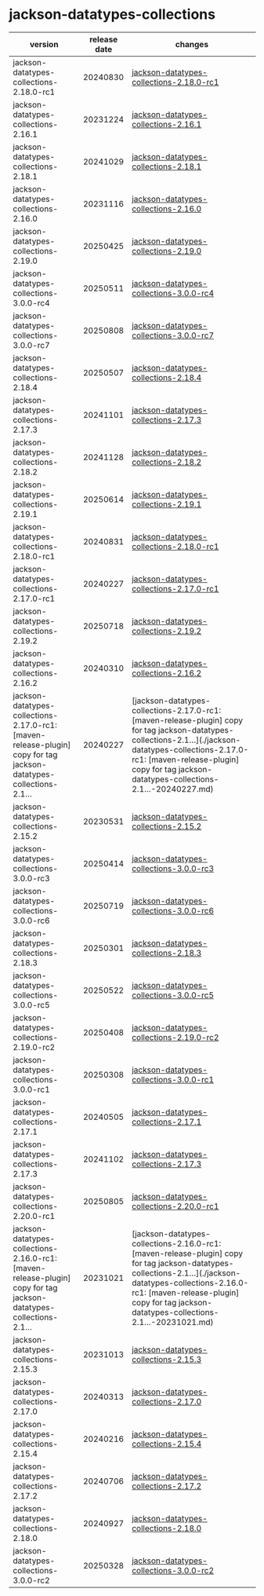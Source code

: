 # jackson-datatypes-collections	


|version|release date|changes|
|---|---|---|
|jackson-datatypes-collections-2.18.0-rc1|20240830|[jackson-datatypes-collections-2.18.0-rc1](./jackson-datatypes-collections-2.18.0-rc1-20240830.md)|
|jackson-datatypes-collections-2.16.1|20231224|[jackson-datatypes-collections-2.16.1](./jackson-datatypes-collections-2.16.1-20231224.md)|
|jackson-datatypes-collections-2.18.1|20241029|[jackson-datatypes-collections-2.18.1](./jackson-datatypes-collections-2.18.1-20241029.md)|
|jackson-datatypes-collections-2.16.0|20231116|[jackson-datatypes-collections-2.16.0](./jackson-datatypes-collections-2.16.0-20231116.md)|
|jackson-datatypes-collections-2.19.0|20250425|[jackson-datatypes-collections-2.19.0](./jackson-datatypes-collections-2.19.0-20250425.md)|
|jackson-datatypes-collections-3.0.0-rc4|20250511|[jackson-datatypes-collections-3.0.0-rc4](./jackson-datatypes-collections-3.0.0-rc4-20250511.md)|
|jackson-datatypes-collections-3.0.0-rc7|20250808|[jackson-datatypes-collections-3.0.0-rc7](./jackson-datatypes-collections-3.0.0-rc7-20250808.md)|
|jackson-datatypes-collections-2.18.4|20250507|[jackson-datatypes-collections-2.18.4](./jackson-datatypes-collections-2.18.4-20250507.md)|
|jackson-datatypes-collections-2.17.3|20241101|[jackson-datatypes-collections-2.17.3](./jackson-datatypes-collections-2.17.3-20241101.md)|
|jackson-datatypes-collections-2.18.2|20241128|[jackson-datatypes-collections-2.18.2](./jackson-datatypes-collections-2.18.2-20241128.md)|
|jackson-datatypes-collections-2.19.1|20250614|[jackson-datatypes-collections-2.19.1](./jackson-datatypes-collections-2.19.1-20250614.md)|
|jackson-datatypes-collections-2.18.0-rc1|20240831|[jackson-datatypes-collections-2.18.0-rc1](./jackson-datatypes-collections-2.18.0-rc1-20240831.md)|
|jackson-datatypes-collections-2.17.0-rc1|20240227|[jackson-datatypes-collections-2.17.0-rc1](./jackson-datatypes-collections-2.17.0-rc1-20240227.md)|
|jackson-datatypes-collections-2.19.2|20250718|[jackson-datatypes-collections-2.19.2](./jackson-datatypes-collections-2.19.2-20250718.md)|
|jackson-datatypes-collections-2.16.2|20240310|[jackson-datatypes-collections-2.16.2](./jackson-datatypes-collections-2.16.2-20240310.md)|
|jackson-datatypes-collections-2.17.0-rc1: [maven-release-plugin] copy for tag jackson-datatypes-collections-2.1…|20240227|[jackson-datatypes-collections-2.17.0-rc1: [maven-release-plugin] copy for tag jackson-datatypes-collections-2.1…](./jackson-datatypes-collections-2.17.0-rc1: [maven-release-plugin] copy for tag jackson-datatypes-collections-2.1…-20240227.md)|
|jackson-datatypes-collections-2.15.2|20230531|[jackson-datatypes-collections-2.15.2](./jackson-datatypes-collections-2.15.2-20230531.md)|
|jackson-datatypes-collections-3.0.0-rc3|20250414|[jackson-datatypes-collections-3.0.0-rc3](./jackson-datatypes-collections-3.0.0-rc3-20250414.md)|
|jackson-datatypes-collections-3.0.0-rc6|20250719|[jackson-datatypes-collections-3.0.0-rc6](./jackson-datatypes-collections-3.0.0-rc6-20250719.md)|
|jackson-datatypes-collections-2.18.3|20250301|[jackson-datatypes-collections-2.18.3](./jackson-datatypes-collections-2.18.3-20250301.md)|
|jackson-datatypes-collections-3.0.0-rc5|20250522|[jackson-datatypes-collections-3.0.0-rc5](./jackson-datatypes-collections-3.0.0-rc5-20250522.md)|
|jackson-datatypes-collections-2.19.0-rc2|20250408|[jackson-datatypes-collections-2.19.0-rc2](./jackson-datatypes-collections-2.19.0-rc2-20250408.md)|
|jackson-datatypes-collections-3.0.0-rc1|20250308|[jackson-datatypes-collections-3.0.0-rc1](./jackson-datatypes-collections-3.0.0-rc1-20250308.md)|
|jackson-datatypes-collections-2.17.1|20240505|[jackson-datatypes-collections-2.17.1](./jackson-datatypes-collections-2.17.1-20240505.md)|
|jackson-datatypes-collections-2.17.3|20241102|[jackson-datatypes-collections-2.17.3](./jackson-datatypes-collections-2.17.3-20241102.md)|
|jackson-datatypes-collections-2.20.0-rc1|20250805|[jackson-datatypes-collections-2.20.0-rc1](./jackson-datatypes-collections-2.20.0-rc1-20250805.md)|
|jackson-datatypes-collections-2.16.0-rc1: [maven-release-plugin] copy for tag jackson-datatypes-collections-2.1…|20231021|[jackson-datatypes-collections-2.16.0-rc1: [maven-release-plugin] copy for tag jackson-datatypes-collections-2.1…](./jackson-datatypes-collections-2.16.0-rc1: [maven-release-plugin] copy for tag jackson-datatypes-collections-2.1…-20231021.md)|
|jackson-datatypes-collections-2.15.3|20231013|[jackson-datatypes-collections-2.15.3](./jackson-datatypes-collections-2.15.3-20231013.md)|
|jackson-datatypes-collections-2.17.0|20240313|[jackson-datatypes-collections-2.17.0](./jackson-datatypes-collections-2.17.0-20240313.md)|
|jackson-datatypes-collections-2.15.4|20240216|[jackson-datatypes-collections-2.15.4](./jackson-datatypes-collections-2.15.4-20240216.md)|
|jackson-datatypes-collections-2.17.2|20240706|[jackson-datatypes-collections-2.17.2](./jackson-datatypes-collections-2.17.2-20240706.md)|
|jackson-datatypes-collections-2.18.0|20240927|[jackson-datatypes-collections-2.18.0](./jackson-datatypes-collections-2.18.0-20240927.md)|
|jackson-datatypes-collections-3.0.0-rc2|20250328|[jackson-datatypes-collections-3.0.0-rc2](./jackson-datatypes-collections-3.0.0-rc2-20250328.md)|
